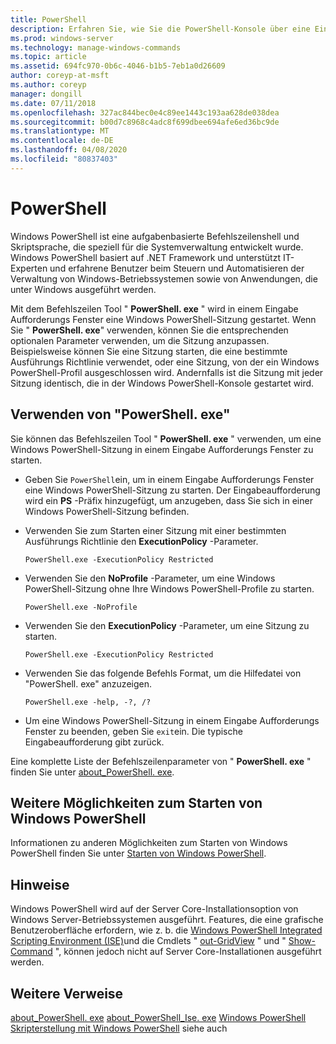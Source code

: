 ```yaml
---
title: PowerShell
description: Erfahren Sie, wie Sie die PowerShell-Konsole über eine Eingabeaufforderung öffnen.
ms.prod: windows-server
ms.technology: manage-windows-commands
ms.topic: article
ms.assetid: 694fc970-0b6c-4046-b1b5-7eb1a0d26609
author: coreyp-at-msft
ms.author: coreyp
manager: dongill
ms.date: 07/11/2018
ms.openlocfilehash: 327ac844bec0e4c89ee1443c193aa628de038dea
ms.sourcegitcommit: b00d7c8968c4adc8f699dbee694afe6ed36bc9de
ms.translationtype: MT
ms.contentlocale: de-DE
ms.lasthandoff: 04/08/2020
ms.locfileid: "80837403"
---
```

# <a name="powershell"></a>PowerShell

Windows PowerShell ist eine aufgabenbasierte Befehlszeilenshell und Skriptsprache, die speziell für die Systemverwaltung entwickelt wurde. Windows PowerShell basiert auf .NET Framework und unterstützt IT-Experten und erfahrene Benutzer beim Steuern und Automatisieren der Verwaltung von Windows-Betriebssystemen sowie von Anwendungen, die unter Windows ausgeführt werden.

Mit dem Befehlszeilen Tool " **PowerShell. exe** " wird in einem Eingabe Aufforderungs Fenster eine Windows PowerShell-Sitzung gestartet. Wenn Sie " **PowerShell. exe**" verwenden, können Sie die entsprechenden optionalen Parameter verwenden, um die Sitzung anzupassen. Beispielsweise können Sie eine Sitzung starten, die eine bestimmte Ausführungs Richtlinie verwendet, oder eine Sitzung, von der ein Windows PowerShell-Profil ausgeschlossen wird. Andernfalls ist die Sitzung mit jeder Sitzung identisch, die in der Windows PowerShell-Konsole gestartet wird.

## <a name="using-powershellexe"></a>Verwenden von "PowerShell. exe"

Sie können das Befehlszeilen Tool " **PowerShell. exe** " verwenden, um eine Windows PowerShell-Sitzung in einem Eingabe Aufforderungs Fenster zu starten.

- Geben Sie `PowerShell`ein, um in einem Eingabe Aufforderungs Fenster eine Windows PowerShell-Sitzung zu starten. Der Eingabeaufforderung wird ein **PS** -Präfix hinzugefügt, um anzugeben, dass Sie sich in einer Windows PowerShell-Sitzung befinden.

- Verwenden Sie zum Starten einer Sitzung mit einer bestimmten Ausführungs Richtlinie den **ExecutionPolicy** -Parameter.

    ```
    PowerShell.exe -ExecutionPolicy Restricted
    ```

- Verwenden Sie den **NoProfile** -Parameter, um eine Windows PowerShell-Sitzung ohne Ihre Windows PowerShell-Profile zu starten.

    ```
    PowerShell.exe -NoProfile
    ```
  
- Verwenden Sie den **ExecutionPolicy** -Parameter, um eine Sitzung zu starten.

    ```
    PowerShell.exe -ExecutionPolicy Restricted
    ```
  
- Verwenden Sie das folgende Befehls Format, um die Hilfedatei von "PowerShell. exe" anzuzeigen.  
    
    ```
    PowerShell.exe -help, -?, /?
    ```

- Um eine Windows PowerShell-Sitzung in einem Eingabe Aufforderungs Fenster zu beenden, geben Sie `exit`ein. Die typische Eingabeaufforderung gibt zurück.

Eine komplette Liste der Befehlszeilenparameter von " **PowerShell. exe** " finden Sie unter [about_PowerShell. exe](https://go.microsoft.com/fwlink/?LinkID=113439).

## <a name="other-ways-to-start-windows-powershell"></a>Weitere Möglichkeiten zum Starten von Windows PowerShell

Informationen zu anderen Möglichkeiten zum Starten von Windows PowerShell finden Sie unter [Starten von Windows PowerShell](https://go.microsoft.com/fwlink/?LinkID=135259).

## <a name="remarks"></a>Hinweise

Windows PowerShell wird auf der Server Core-Installationsoption von Windows Server-Betriebssystemen ausgeführt. Features, die eine grafische Benutzeroberfläche erfordern, wie z. b. die [Windows PowerShell Integrated Scripting Environment (ISE)](https://technet.microsoft.com/library/hh849182)und die Cmdlets " [out-GridView](https://go.microsoft.com/fwlink/?LinkID=113364) " und " [Show-Command](https://go.microsoft.com/fwlink/?LinkID=217448) ", können jedoch nicht auf Server Core-Installationen ausgeführt werden.

## <a name="additional-references"></a>Weitere Verweise

[about_PowerShell. exe](https://go.microsoft.com/fwlink/?LinkID=113439)
[about_PowerShell_Ise. exe](https://go.microsoft.com/fwlink/?LinkId=256512)
[Windows PowerShell](https://go.microsoft.com/fwlink/?LinkID=107116)
[Skripterstellung mit Windows PowerShell](https://technet.microsoft.com/scriptcenter/dd742419) siehe auch